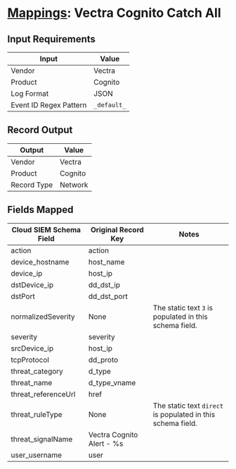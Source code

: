 # [Mappings](README.md): Vectra Cognito Catch All

## Input Requirements

|Input|Value|
|-----|-----|
|Vendor|Vectra|
|Product|Cognito|
|Log Format|JSON|
|Event ID Regex Pattern|`_default_`|

## Record Output

|Output|Value|
|------|-----|
|Vendor|Vectra|
|Product|Cognito|
|Record Type|Network|

## Fields Mapped

|Cloud SIEM Schema Field|Original Record Key|Notes|
|-----------------------|-------------------|-----|
|action|action||
|device_hostname|host_name||
|device_ip|host_ip||
|dstDevice_ip|dd_dst_ip||
|dstPort|dd_dst_port||
|normalizedSeverity|None|The static text `3` is populated in this schema field.|
|severity|severity||
|srcDevice_ip|host_ip||
|tcpProtocol|dd_proto||
|threat_category|d_type||
|threat_name|d_type_vname||
|threat_referenceUrl|href||
|threat_ruleType|None|The static text `direct` is populated in this schema field.|
|threat_signalName|Vectra Cognito Alert - %s||
|user_username|user||

